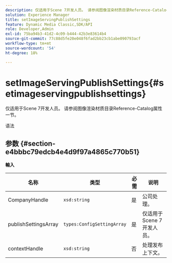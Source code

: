 ```yaml
---
description: 仅适用于Scene 7开发人员。 请参阅图像渲染材质目录Reference-Catalog属性一节。
solution: Experience Manager
title: setImageServingPublishSettings
feature: Dynamic Media Classic,SDK/API
role: Developer,Admin
exl-id: 75ba94b3-41d2-4c09-b444-42b3e83614b4
source-git-commit: 77c88d5fe20e048f6fad2bb23cb1abe090793acf
workflow-type: tm+mt
source-wordcount: '54'
ht-degree: 18%

---
```


# setImageServingPublishSettings{#setimageservingpublishsettings}

仅适用于Scene 7开发人员。 请参阅图像渲染材质目录Reference-Catalog属性一节。

语法

## 参数 {#section-e4bbbc79edcb4e4d9f97a4865c770b51}

**輸入**

| 名称 | 类型 | 必需 | 说明 |
|---|---|---|---|
| CompanyHandle | `xsd:string` | 是 | 公司处理。 |
| publishSettingsArray | `types:ConfigSettingArray` | 是 | 仅适用于Scene 7开发人员。 |
| contextHandle | `xsd:string` | 否 | 处理发布上下文。 |
